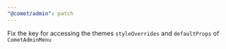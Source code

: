 ```yaml
---
"@comet/admin": patch
---
```


Fix the key for accessing the themes `styleOverrides` and `defaultProps` of `CometAdminMenu`
